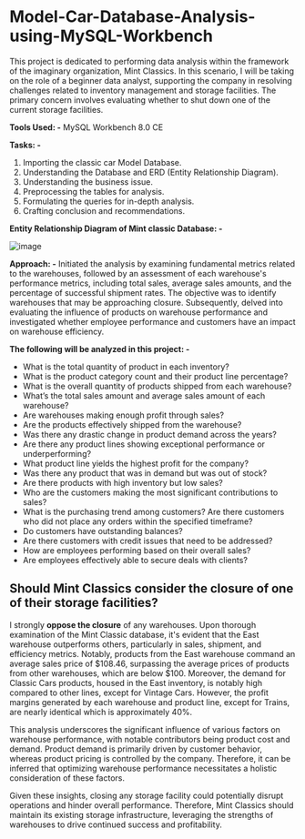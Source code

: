 # Model-Car-Database-Analysis-using-MySQL-Workbench
This project is dedicated to performing data analysis within the framework of the imaginary organization, Mint Classics. In this scenario, I will be taking on the role of a beginner data analyst, supporting the company in resolving challenges related to inventory management and storage facilities. The primary concern involves evaluating whether to shut down one of the current storage facilities.

**Tools Used: -** MySQL Workbench 8.0 CE

**Tasks: -**
1.	Importing the classic car Model Database.
2.	Understanding the Database and ERD (Entity Relationship Diagram).
3.	Understanding the business issue.
4.	Preprocessing the tables for analysis.
5.	Formulating the queries for in-depth analysis.
6.	Crafting conclusion and recommendations.

**Entity Relationship Diagram of Mint classic Database: -**

![image](https://github.com/him100gupta/Model-Car-Database-Analysis-using-MySQL-Workbench/assets/29143253/1fcaa5db-b87c-4f23-8ecb-1a158d9eee8d)

**Approach: -**
Initiated the analysis by examining fundamental metrics related to the warehouses, followed by an assessment of each warehouse's performance metrics, including total sales, average sales amounts, and the percentage of successful shipment rates. The objective was to identify warehouses that may be approaching closure. Subsequently, delved into evaluating the influence of products on warehouse performance and investigated whether employee performance and customers have an impact on warehouse efficiency.

**The following will be analyzed in this project: -**

+ What is the total quantity of product in each inventory?
+ What is the product category count and their product line percentage?
+ What is the overall quantity of products shipped from each warehouse?
+ What’s the total sales amount and average sales amount of each warehouse?
+ Are warehouses making enough profit through sales?
+ Are the products effectively shipped from the warehouse?
+ Was there any drastic change in product demand across the years?
+ Are there any product lines showing exceptional performance or underperforming?
+ What product line yields the highest profit for the company?
+ Was there any product that was in demand but was out of stock?
+ Are there products with high inventory but low sales?
+ Who are the customers making the most significant contributions to sales?
+ What is the purchasing trend among customers? Are there customers who did not place any orders within the specified timeframe?
+ Do customers have outstanding balances?
+ Are there customers with credit issues that need to be addressed?
+ How are employees performing based on their overall sales?
+ Are employees effectively able to secure deals with clients?

## Should Mint Classics consider the closure of one of their storage facilities?

I strongly **oppose the closure** of any warehouses. Upon thorough examination of the Mint Classic database, it's evident that the East warehouse outperforms others, particularly in sales, shipment, and efficiency metrics. Notably, products from the East warehouse command an average sales price of $108.46, surpassing the average prices of products from other warehouses, which are below $100. Moreover, the demand for Classic Cars products, housed in the East inventory, is notably high compared to other lines, except for Vintage Cars. However, the profit margins generated by each warehouse and product line, except for Trains, are nearly identical which is approximately 40%.

This analysis underscores the significant influence of various factors on warehouse performance, with notable contributors being product cost and demand. Product demand is primarily driven by customer behavior, whereas product pricing is controlled by the company. Therefore, it can be inferred that optimizing warehouse performance necessitates a holistic consideration of these factors.

Given these insights, closing any storage facility could potentially disrupt operations and hinder overall performance. Therefore, Mint Classics should maintain its existing storage infrastructure, leveraging the strengths of warehouses to drive continued success and profitability.

